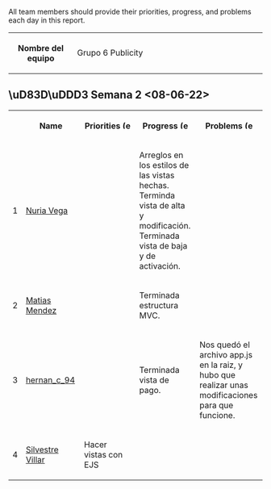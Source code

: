 All team members should provide their priorities, progress, and problems each day in this report.

<table data-layout="default" data-local-id="cc37cd0b-026b-47aa-935f-0a68e42dc310" class="confluenceTable"><colgroup><col style="width: 165.0px;"><col style="width: 593.0px;"></colgroup><tbody><tr><th class="confluenceTh"><p><strong>Nombre del equipo</strong></p></th><td class="confluenceTd"><p>Grupo 6 Publicity</p></td></tr></tbody></table>

\uD83D\uDDD3 Semana 2 <08-06-22>
--------------------------------

<table data-layout="default" data-local-id="c8038f8e-e9a8-4719-a149-ce9b33a74c6d" class="confluenceTable"><colgroup><col><col style="width: 170.0px;"><col style="width: 170.0px;"><col style="width: 162.0px;"><col style="width: 178.0px;"></colgroup><tbody><tr><th class="numberingColumn confluenceTh"></th><th class="confluenceTh"><p><strong>Name</strong></p></th><th class="confluenceTh"><p><strong>Priorities</strong>&nbsp;<img class="emoticon emoticon-blue-star" data-emoji-id="1f9d0" data-emoji-shortname=":face_with_monocle:" data-emoji-fallback="\uD83E\uDDD0" src="images/icons/emoticons/72/1f9d0.png" width="16" height="16" data-emoticon-name="blue-star" alt="(estrella azul)"></p></th><th class="confluenceTh"><p><strong>Progress</strong>&nbsp;<img class="emoticon emoticon-blue-star" data-emoji-id="1f60a" data-emoji-shortname=":blush:" data-emoji-fallback="\uD83D\uDE0A" src="images/icons/emoticons/72/1f60a.png" width="16" height="16" data-emoticon-name="blue-star" alt="(estrella azul)"></p></th><th class="confluenceTh"><p><strong>Problems</strong>&nbsp;<img class="emoticon emoticon-blue-star" data-emoji-id="1f610" data-emoji-shortname=":neutral_face:" data-emoji-fallback="\uD83D\uDE10" src="images/icons/emoticons/72/1f610.png" width="16" height="16" data-emoticon-name="blue-star" alt="(estrella azul)"></p></th></tr><tr><td class="numberingColumn confluenceTd">1</td><td class="confluenceTd"><p><a class="confluence-userlink user-mention" data-username="5e050c498dfdd40ec48833af" data-account-id="5e050c498dfdd40ec48833af" href="https://grupo-6-publicity.atlassian.net/wiki/people/5e050c498dfdd40ec48833af?ref=confluence" target="_blank" data-linked-resource-id="131073" data-linked-resource-version="1" data-linked-resource-type="userinfo" data-base-url="https://grupo-6-publicity.atlassian.net/wiki">Nuria Vega</a></p></td><td class="confluenceTd"><p></p></td><td class="confluenceTd"><p>Arreglos en los estilos de las vistas hechas. Terminda vista de alta y modificación. Terminada vista de baja y de activación.</p></td><td class="confluenceTd"><p></p></td></tr><tr><td class="numberingColumn confluenceTd">2</td><td class="confluenceTd"><p><a class="confluence-userlink user-mention current-user-mention" data-username="70121:f6c71f76-0573-4b1e-a9dd-49510bb863fd" data-account-id="70121:f6c71f76-0573-4b1e-a9dd-49510bb863fd" href="https://grupo-6-publicity.atlassian.net/wiki/people/70121:f6c71f76-0573-4b1e-a9dd-49510bb863fd?ref=confluence" target="_blank" data-linked-resource-id="819217" data-linked-resource-version="1" data-linked-resource-type="userinfo" data-base-url="https://grupo-6-publicity.atlassian.net/wiki">Matias Mendez</a></p></td><td class="confluenceTd"><p></p></td><td class="confluenceTd"><p>Terminada estructura MVC.</p></td><td class="confluenceTd"><p></p></td></tr><tr><td class="numberingColumn confluenceTd">3</td><td class="confluenceTd"><p><a class="confluence-userlink user-mention" data-username="628e8a30cf01a10069adf809" data-account-id="628e8a30cf01a10069adf809" href="https://grupo-6-publicity.atlassian.net/wiki/people/628e8a30cf01a10069adf809?ref=confluence" target="_blank" data-linked-resource-id="819219" data-linked-resource-version="1" data-linked-resource-type="userinfo" data-base-url="https://grupo-6-publicity.atlassian.net/wiki">hernan_c_94</a></p></td><td class="confluenceTd"><p></p></td><td class="confluenceTd"><p>Terminada vista de pago.</p></td><td class="confluenceTd"><p>Nos quedó el archivo app.js en la raiz, y hubo que realizar unas modificaciones para que funcione.</p></td></tr><tr><td class="numberingColumn confluenceTd">4</td><td class="confluenceTd"><p><a class="confluence-userlink user-mention" data-username="62730b95a1de41006850998c" data-account-id="62730b95a1de41006850998c" href="https://grupo-6-publicity.atlassian.net/wiki/people/62730b95a1de41006850998c?ref=confluence" target="_blank" data-linked-resource-id="819218" data-linked-resource-version="1" data-linked-resource-type="userinfo" data-base-url="https://grupo-6-publicity.atlassian.net/wiki">Silvestre Villar</a></p></td><td class="confluenceTd"><p>Hacer vistas con EJS</p></td><td class="confluenceTd"><p></p></td><td class="confluenceTd"><p></p></td></tr></tbody></table>